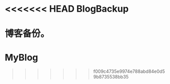<<<<<<< HEAD
BlogBackup
==========

博客备份。
=======
# MyBlog
>>>>>>> f009c4735e9974e788abd84e0d59b8735538bb35
